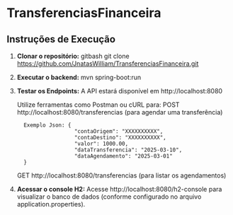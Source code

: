 # TransferenciasFinanceira

## Instruções de Execução

1. **Clonar o repositório:**
   gitbash
   git clone https://github.com/JnatasWilliam/TransferenciasFinanceira.git

2. **Executar o backend:**
   mvn spring-boot:run

3. **Testar os Endpoints:**
   A API estará disponível em http://localhost:8080

   Utilize ferramentas como Postman ou cURL para:
      POST http://localhost:8080/transferencias (para agendar uma transferência)

         Exemplo Json: {
                         "contaOrigem": "XXXXXXXXXX",
                         "contaDestino": "XXXXXXXXXX",
                         "valor": 1000.00,
                         "dataTransferencia": "2025-03-10",
                         "dataAgendamento": "2025-03-01"
         }

      GET http://localhost:8080/transferencias (para listar os agendamentos)


4. **Acessar o console H2:**
   Acesse http://localhost:8080/h2-console para visualizar o banco de dados (conforme configurado no arquivo application.properties).